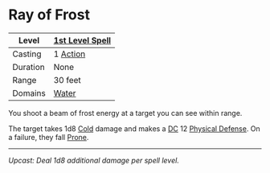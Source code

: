 # Ray of Frost

| Level    | [1st Level Spell](1st%20Level%20Spells.md)        |
| -------- | --------------------------------------------------- |
| Casting  | 1 [Action](../../../../Game%20Procedures/Core%20Procedures/Action.md) |
| Duration | None                                                |
| Range    | 30 feet                                             |
| Domains  | [Water](../../Spell%20Domains/Water.md)          |

You shoot a beam of frost energy at a target you can see within range. 

The target takes 1d8 [Cold](../../../../Game%20Procedures/Combat/Damage%20Types/Cold.md) damage and makes a [DC](../../../../Game%20Procedures/Core%20Procedures/DC.md) 12 [Physical Defense](../../../../Player%20Characters/Derived%20Statistics/Physical%20Defense.md). On a failure, they fall [Prone](../../../../Game%20Procedures/Conditions/Prone.md).

---
*Upcast: Deal 1d8 additional damage per spell level.*
